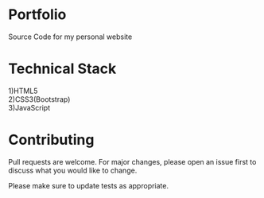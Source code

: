 # Portfolio
Source Code for my personal website
# Technical Stack
1)HTML5<br>
2)CSS3(Bootstrap)<br>
3)JavaScript<br>
# Contributing
Pull requests are welcome. For major changes, please open an issue first to discuss what you would like to change.

Please make sure to update tests as appropriate.
